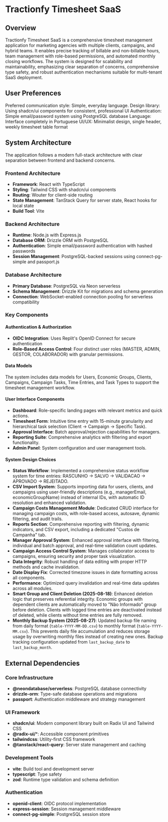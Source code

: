 # Tractionfy Timesheet SaaS

## Overview
Tractionfy Timesheet SaaS is a comprehensive timesheet management application for marketing agencies with multiple clients, campaigns, and hybrid teams. It enables precise tracking of billable and non-billable hours, team management with role-based permissions, and automated monthly closing workflows. The system is designed for scalability and maintainability, emphasizing clear separation of concerns, comprehensive type safety, and robust authentication mechanisms suitable for multi-tenant SaaS deployment.

## User Preferences
Preferred communication style: Simple, everyday language.
Design library: Using shadcn/ui components for consistent, professional UI
Authentication: Simple email/password system using PostgreSQL database
Language: Interface completely in Portuguese
UI/UX: Minimalist design, single header, weekly timesheet table format

## System Architecture

The application follows a modern full-stack architecture with clear separation between frontend and backend concerns.

### Frontend Architecture
- **Framework**: React with TypeScript
- **Styling**: Tailwind CSS with shadcn/ui components
- **Routing**: Wouter for client-side routing
- **State Management**: TanStack Query for server state, React hooks for local state
- **Build Tool**: Vite

### Backend Architecture
- **Runtime**: Node.js with Express.js
- **Database ORM**: Drizzle ORM with PostgreSQL
- **Authentication**: Simple email/password authentication with hashed passwords
- **Session Management**: PostgreSQL-backed sessions using connect-pg-simple and passport.js

### Database Architecture
- **Primary Database**: PostgreSQL via Neon serverless
- **Schema Management**: Drizzle Kit for migrations and schema generation
- **Connection**: WebSocket-enabled connection pooling for serverless compatibility

### Key Components

#### Authentication & Authorization
- **OIDC Integration**: Uses Replit's OpenID Connect for secure authentication
- **Role-Based Access Control**: Four distinct user roles (MASTER, ADMIN, GESTOR, COLABORADOR) with granular permissions.

#### Data Models
The system includes data models for Users, Economic Groups, Clients, Campaigns, Campaign Tasks, Time Entries, and Task Types to support the timesheet management workflow.

#### User Interface Components
- **Dashboard**: Role-specific landing pages with relevant metrics and quick actions.
- **Timesheet Form**: Intuitive time entry with 15-minute granularity and hierarchical task selection (Client → Campaign → Specific Task).
- **Approval Interface**: Batch approval/rejection capabilities for managers.
- **Reporting Suite**: Comprehensive analytics with filtering and export functionality.
- **Admin Panel**: System configuration and user management tools.

#### System Design Choices
- **Status Workflow**: Implemented a comprehensive status workflow system for time entries: RASCUNHO → SALVO → VALIDACAO → APROVADO → REJEITADO.
- **CSV Import System**: Supports importing data for users, clients, and campaigns using user-friendly descriptions (e.g., managerEmail, economicGroupName) instead of internal IDs, with automatic ID resolution and enhanced validation.
- **Campaign Costs Management Module**: Dedicated CRUD interface for managing campaign costs, with role-based access, autosave, dynamic filtering, and audit trails.
- **Reports Section**: Comprehensive reporting with filtering, dynamic indicators, and CSV export, including a dedicated "Custos de Campanha" tab.
- **Manager Approval System**: Enhanced approval interface with filtering, individual and batch approval, and real-time validation count updates.
- **Campaign Access Control System**: Manages collaborator access to campaigns, ensuring security and proper task visualization.
- **Data Integrity**: Robust handling of data editing with proper HTTP methods and cache invalidation.
- **Date Display Fix**: Corrected timezone issues in date formatting across all components.
- **Performance**: Optimized query invalidation and real-time data updates across all modules.
- **Smart Group and Client Deletion (2025-08-18)**: Enhanced deletion logic that preserves referential integrity. Economic groups with dependent clients are automatically moved to "Não Informado" group before deletion. Clients with logged time entries are deactivated instead of deleted, while clients without time entries are fully removed.
- **Monthly Backup System (2025-08-27)**: Updated backup file naming from daily format (`table-YYYY-MM-DD.csv`) to monthly format (`table-YYYY-MM.csv`). This prevents daily file accumulation and reduces storage usage by overwriting monthly files instead of creating new ones. Backup tracking configuration updated from `last_backup_date` to `last_backup_month`.

## External Dependencies

### Core Infrastructure
- **@neondatabase/serverless**: PostgreSQL database connectivity
- **drizzle-orm**: Type-safe database operations and migrations
- **passport**: Authentication middleware and strategy management

### UI Framework
- **shadcn/ui**: Modern component library built on Radix UI and Tailwind CSS
- **@radix-ui/***: Accessible component primitives
- **tailwindcss**: Utility-first CSS framework
- **@tanstack/react-query**: Server state management and caching

### Development Tools
- **vite**: Build tool and development server
- **typescript**: Type safety
- **zod**: Runtime type validation and schema definition

### Authentication
- **openid-client**: OIDC protocol implementation
- **express-session**: Session management middleware
- **connect-pg-simple**: PostgreSQL session store